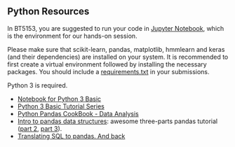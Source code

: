 ## Python Resources

In BT5153, you are suggested to run your code in [Jupyter Notebook](https://medium.com/codingthesmartway-com-blog/getting-started-with-jupyter-notebook-for-python-4e7082bd5d46), which is the environment for our hands-on session. 
 
Please make sure that scikit-learn, pandas, matplotlib, hmmlearn and keras (and their dependencies) are installed on your system. It is recommended to first create a virtual environment followed by installing the necessary packages. You should include a [requirements.txt](https://pip.pypa.io/en/stable/user_guide/) in your submissions. 

Python 3 is required.
- [Notebook for Python 3 Basic](https://github.com/kuleshov/cs228-material/blob/master/tutorials/python/cs228-python-tutorial.ipynb)
- [Python 3 Basic Tutorial Series](https://www.youtube.com/watch?v=oVp1vrfL_w4&list=PLQVvvaa0QuDe8XSftW-RAxdo6OmaeL85M)
- [Python Pandas CookBook - Data Analysis](https://www.youtube.com/watch?v=Sne1TvnOkqM)
- [Intro to pandas data structures](http://www.gregreda.com/2013/10/26/intro-to-pandas-data-structures/): awesome three-parts pandas tutorial ([part 2](http://www.gregreda.com/2013/10/26/working-with-pandas-dataframes/), [part 3](http://www.gregreda.com/2013/10/26/using-pandas-on-the-movielens-dataset/)).
- [Translating SQL to pandas. And back](https://www.youtube.com/watch?v=1uVWjdAbgBg)
